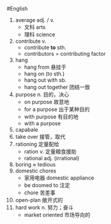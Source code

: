 #English
1. average adj. / v.
	- 文科 arts 
	- 理科 science
2. contribute v. 
	- contribute **to** sth.
	- contributors = contributing factor
3. hang
	- hang from 悬挂于
	- hang on (to sth.)
	- hang out with sb.
	- hang out together 团结一致
4. purpose n. 目的，决心
	- on purpose 故意地
	- for a purpose 出于某种目的
	- with purpose 有目的地
	- with a purpose
6. capabale
7. take over 接管，取代
8. rationing 定量配给
	- ration v. 定量粮食援助
	- rational adj. (irrational)
9. boring ≈ tedious
10. domestic chores
	- 家用电器 domestic appliance
	- be doomed to 注定
	- chore 苦差事
11. open-plan 敞开式的
12. hard work n. 努力；奋斗
	- market oriented 市场导向的
